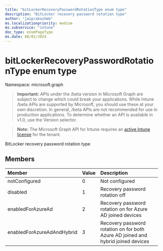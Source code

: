 ```yaml
---
title: "bitLockerRecoveryPasswordRotationType enum type"
description: "BitLocker recovery password rotation type"
author: "jaiprakashmb"
ms.localizationpriority: medium
ms.subservice: "intune"
doc_type: enumPageType
ms.date: 08/01/2024
---
```


# bitLockerRecoveryPasswordRotationType enum type

Namespace: microsoft.graph

> **Important:** APIs under the /beta version in Microsoft Graph are subject to change which could break your applications. While Intune /beta APIs are supported by Microsoft, you should use these at your own discretion. In general, /beta APIs are not recommended for use in production applications. To determine whether an API is available in v1.0, use the Version selector.

> **Note:** The Microsoft Graph API for Intune requires an [active Intune license](https://go.microsoft.com/fwlink/?linkid=839381) for the tenant.

BitLocker recovery password rotation type

## Members
|Member|Value|Description|
|:---|:---|:---|
|notConfigured|0|Not configured|
|disabled|1|Recovery password rotation off|
|enabledForAzureAd|2|Recovery password rotation on for Azure AD joined devices|
|enabledForAzureAdAndHybrid|3|Recovery password rotation on for both Azure AD joined and hybrid joined devices|